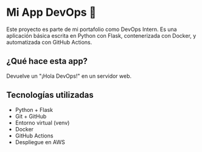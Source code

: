 # Mi App DevOps 🚀

Este proyecto es parte de mi portafolio como DevOps Intern. Es una aplicación básica escrita en Python con Flask, contenerizada con Docker, y automatizada con GitHub Actions.

## ¿Qué hace esta app?
Devuelve un "¡Hola DevOps!" en un servidor web.

## Tecnologías utilizadas
- Python + Flask
- Git + GitHub
- Entorno virtual (venv)
- Docker
- GitHub Actions
- Despliegue en AWS
